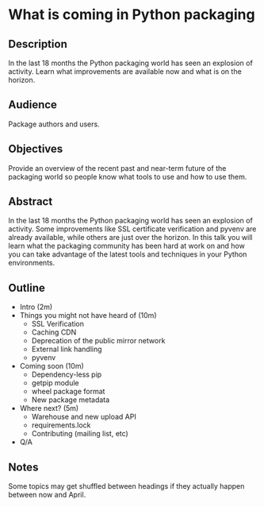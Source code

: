 # What is coming in Python packaging

## Description

In the last 18 months the Python packaging world has seen an explosion of activity. Learn what improvements are available now and what is on the horizon.

## Audience

Package authors and users.

## Objectives

Provide an overview of the recent past and near-term future of the packaging world so people know what tools to use and how to use them.

## Abstract

In the last 18 months the Python packaging world has seen an explosion of activity. Some improvements like SSL certificate verification and pyvenv are already available, while others are just over the horizon. In this talk you will learn what the packaging community has been hard at work on and how you can take advantage of the latest tools and techniques in your Python environments.

## Outline

* Intro (2m)
* Things you might not have heard of (10m)
  * SSL Verification
  * Caching CDN
  * Deprecation of the public mirror network
  * External link handling
  * pyvenv
* Coming soon (10m)
  * Dependency-less pip
  * getpip module
  * wheel package format
  * New package metadata
* Where next? (5m)
  * Warehouse and new upload API
  * requirements.lock
  * Contributing (mailing list, etc)
* Q/A

## Notes

Some topics may get shuffled between headings if they actually happen between now and April.
